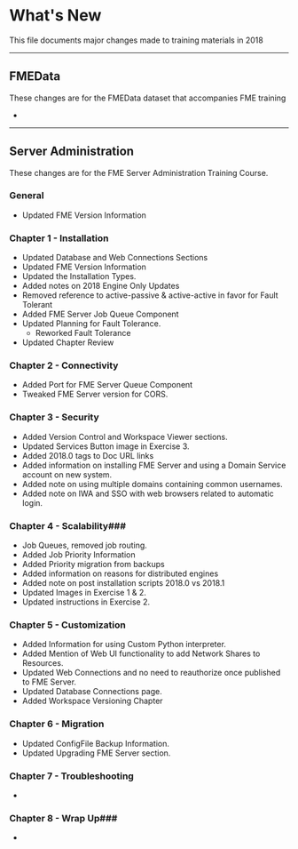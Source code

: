 # What's New #
This file documents major changes made to training materials in 2018

---

## FMEData ##
These changes are for the FMEData dataset that accompanies FME training

-

---


## Server Administration ##
These changes are for the FME Server Administration Training Course.

### General ###
- Updated FME Version Information


### Chapter 1 - Installation ###
- Updated Database and Web Connections Sections
- Updated FME Version Information
- Updated the Installation Types.
- Added notes on 2018 Engine Only Updates
- Removed reference to active-passive & active-active in favor for Fault Tolerant
- Added FME Server Job Queue Component
- Updated Planning for Fault Tolerance.
  - Reworked Fault Tolerance
- Updated Chapter Review



### Chapter 2 - Connectivity ###
- Added Port for FME Server Queue Component
- Tweaked FME Server version for CORS.


### Chapter 3 - Security ###
- Added Version Control and Workspace Viewer sections.
- Updated Services Button image in Exercise 3.
- Added 2018.0 tags to Doc URL links
- Added information on installing FME Server and using a Domain Service account on new system.
- Added note on using multiple domains containing common usernames.
- Added note on IWA and SSO with web browsers related to automatic login.


### Chapter 4 - Scalability###
- Job Queues, removed job routing.
- Added Job Priority Information
- Added Priority migration from backups
- Added information on reasons for distributed engines
- Added note on post installation scripts 2018.0 vs 2018.1
- Updated Images in Exercise 1 & 2.
- Updated instructions in Exercise 2.


### Chapter 5 - Customization ###
- Added Information for using Custom Python interpreter.
- Added Mention of Web UI functionality to add Network Shares to Resources.
- Updated Web Connections and no need to reauthorize once published to FME Server.
- Updated Database Connections page.
- Added Workspace Versioning Chapter

### Chapter 6 - Migration ###
- Updated ConfigFile Backup Information.
- Updated Upgrading FME Server section.


### Chapter 7 - Troubleshooting ###
-


### Chapter 8 - Wrap Up###
-
